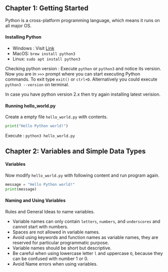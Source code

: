 ## Chapter 1: Getting Started

Python is a cross-platform programming language, which means it runs on all major OS.

#### Installing Python

- Windows : Visit [Link](https://python.org/downloads)
- MacOS: `brew install python3`
- Linux: `sudo apt install python3`

Checking python version : Execute `python` or `python3` and notice its version. Now you are in `>>>` prompt where you can start executing Python commands. To exit type `exit()` or `ctrl+D`. Alternatively you could execute `python3 --version` on terminal.

In case you have python version 2.x then try again installing latest verision.

#### Running hello_world.py

Create a empty file `hello_world.py` with contents.

```python
print("Hello Python world!")
```

Execute : `python3 hello_world.py`

## Chapter 2: Variables and Simple Data Types

#### Variables

Now modify `hello_world.py` with following content and run program again.

```python
message = "Hello Python world!"
print(message)
```

#### Naming and Using Variables

Rules and General Ideas to name variables.

- Variable names can only contain `letters`, `numbers`, and `underscores` and cannot start with numbers.
- Spaces are not allowed in variable names.
- Avoid using keywords and function names as variable names, they are reserved for particular programmatic purpose.
- Variable names should be short but descriptive.
- Be careful when using lowercase letter `l` and uppercase `O`, because they can be confused with number 1 or 0.
- Avoid Name errors when using variables.

